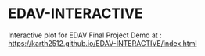 # EDAV-INTERACTIVE
Interactive plot for EDAV Final Project
Demo at : https://karth2512.github.io/EDAV-INTERACTIVE/index.html
